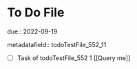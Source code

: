 # To Do File

due:: 2022-09-19

metadatafield:: todoTestFile_552_11

- [ ] Task of todoTestFile_552 1 [[Query me]]
